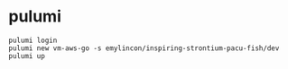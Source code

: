 # pulumi
```
pulumi login
pulumi new vm-aws-go -s emylincon/inspiring-strontium-pacu-fish/dev
pulumi up
```
